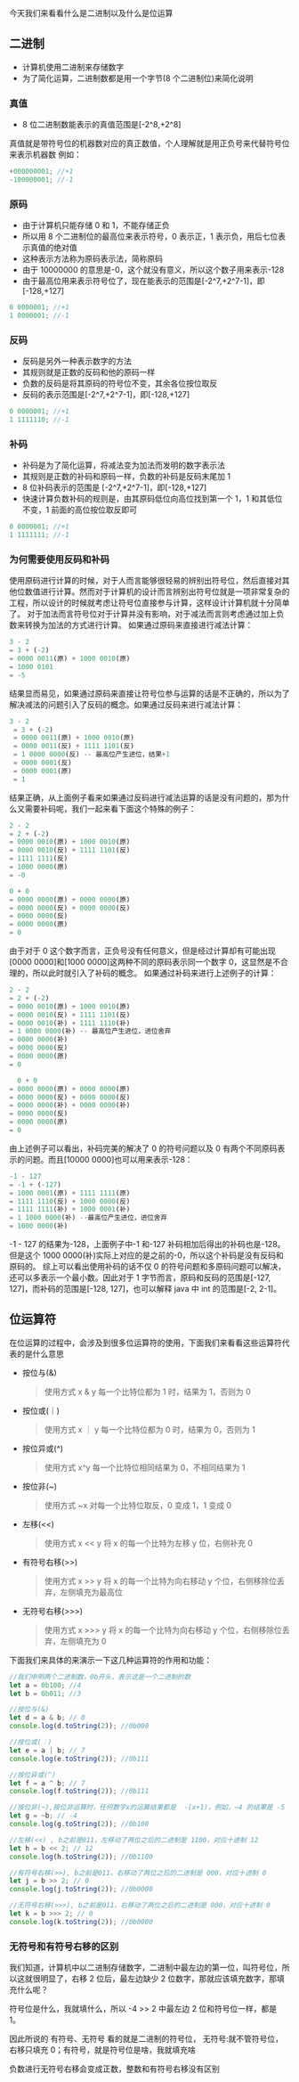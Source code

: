 今天我们来看看什么是二进制以及什么是位运算

## 二进制

- 计算机使用二进制来存储数字
- 为了简化运算，二进制数都是用一个字节(8 个二进制位)来简化说明

### 真值

- 8 位二进制数能表示的真值范围是[-2^8,+2^8]

真值就是带符号位的机器数对应的真正数值，个人理解就是用正负号来代替符号位来表示机器数
例如：

```js
+000000001; //+1
-100000001; //-1
```

### 原码

- 由于计算机只能存储 0 和 1，不能存储正负
- 所以用 8 个二进制位的最高位来表示符号，0 表示正，1 表示负，用后七位表示真值的绝对值
- 这种表示方法称为原码表示法，简称原码
- 由于 10000000 的意思是-0，这个就没有意义，所以这个数子用来表示-128
- 由于最高位用来表示符号位了，现在能表示的范围是[-2^7,+2^7-1]，即[-128,+127]

```js
0 0000001; //+1
1 0000001; //-1
```

### 反码

- 反码是另外一种表示数字的方法
- 其规则就是正数的反码和他的原码一样
- 负数的反码是将其原码的符号位不变，其余各位按位取反
- 反码的表示范围是[-2^7,+2^7-1]，即[-128,+127]

```js
0 0000001; //+1
1 1111110; //-1
```

### 补码

- 补码是为了简化运算，将减法变为加法而发明的数字表示法
- 其规则是正数的补码和原码一样，负数的补码是反码末尾加 1
- 8 位补码表示的范围是 [-2^7,+2^7-1]，即[-128,+127]
- 快速计算负数补码的规则是，由其原码低位向高位找到第一个 1，1 和其低位不变，1 前面的高位按位取反即可

```js
0 0000001; //+1
1 1111111; //-1
```

### 为何需要使用反码和补码

使用原码进行计算的时候，对于人而言能够很轻易的辨别出符号位，然后直接对其他位数值进行计算。然而对于计算机的设计而言辨别出符号位就是一项非常复杂的工程，所以设计的时候就考虑让符号位直接参与计算，这样设计计算机就十分简单了。 对于加法而言符号位对于计算并没有影响，对于减法而言则考虑通过加上负数来转换为加法的方式进行计算。 如果通过原码来直接进行减法计算：

```js
3 - 2
= 3 + (-2)
= 0000 0011(原) + 1000 0010(原)
= 1000 0101
= -5
```

结果显而易见，如果通过原码来直接让符号位参与运算的话是不正确的，所以为了解决减法的问题引入了反码的概念。如果通过反码来进行减法计算：

```js
3 - 2
 = 3 + (-2)
 = 0000 0011(原) + 1000 0010(原)
 = 0000 0011(反) + 1111 1101(反)
 = 1 0000 0000(反) -- 最高位产生进位，结果+1
 = 0000 0001(反)
 = 0000 0001(原)
 = 1
```

结果正确，从上面例子看来如果通过反码进行减法运算的话是没有问题的，那为什么又需要补码呢，我们一起来看下面这个特殊的例子：

```js
2 - 2
= 2 + (-2)
= 0000 0010(原) + 1000 0010(原)
= 0000 0010(反) + 1111 1101(反)
= 1111 1111(反)
= 1000 0000(原)
= -0

0 + 0
= 0000 0000(原) + 0000 0000(原)
= 0000 0000(反) + 0000 0000(反)
= 0000 0000(反)
= 0000 0000(原)
= 0
```

由于对于 0 这个数字而言，正负号没有任何意义，但是经过计算却有可能出现[0000 0000]和[1000 0000]这两种不同的原码表示同一个数字 0，这显然是不合理的，所以此时就引入了补码的概念。 如果通过补码来进行上述例子的计算：

```js
2 - 2
= 2 + (-2)
= 0000 0010(原) + 1000 0010(原)
= 0000 0010(反) + 1111 1101(反)
= 0000 0010(补) + 1111 1110(补)
= 1 0000 0000(补) -- 最高位产生进位，进位舍弃
= 0000 0000(补)
= 0000 0000(反)
= 0000 0000(原)
= 0

  0 + 0
= 0000 0000(原) + 0000 0000(原)
= 0000 0000(反) + 0000 0000(反)
= 0000 0000(补) + 0000 0000(补)
= 0000 0000(反)
= 0000 0000(原)
= 0
```

由上述例子可以看出，补码完美的解决了 0 的符号问题以及 0 有两个不同原码表示的问题。而且[10000 0000]也可以用来表示-128：

```js
-1 - 127
= -1 + (-127)
= 1000 0001(原) + 1111 1111(原)
= 1111 1110(反) + 1000 0000(反)
= 1111 1111(补) + 1000 0001(补)
= 1 1000 0000(补) --最高位产生进位，进位舍弃
= 1000 0000(补)
```

-1 - 127 的结果为-128，上面例子中-1 和-127 补码相加后得出的补码也是-128。但是这个 1000 0000(补)实际上对应的是之前的-0，所以这个补码是没有反码和原码的。 综上可以看出使用补码的话不仅 0 的符号问题和多原码问题可以解决，还可以多表示一个最小数。因此对于 1 字节而言，原码和反码的范围是[-127, 127]，而补码的范围是[-128, 127]，也可以解释 java 中 int 的范围是[-2, 2-1]。

## 位运算符

在位运算的过程中，会涉及到很多位运算符的使用，下面我们来看看这些运算符代表的是什么意思

- 按位与(&)
  > 使用方式 x & y 每一个比特位都为 1 时，结果为 1，否则为 0
- 按位或(｜)
  > 使用方式 x ｜ y 每一个比特位都为 0 时，结果为 0，否则为 1
- 按位异或(^)
  > 使用方式 x^y 每一个比特位相同结果为 0，不相同结果为 1
- 按位非(~)
  > 使用方式 ~x 对每一个比特位取反，0 变成 1，1 变成 0
- 左移(<<)
  > 使用方式 x << y 将 x 的每一个比特为左移 y 位，右侧补充 0
- 有符号右移(>>)
  > 使用方式 x >> y 将 x 的每一个比特为向右移动 y 个位，右侧移除位丢弃，左侧填充为最高位
- 无符号右移(>>>)
  > 使用方式 x >>> y 将 x 的每一个比特为向右移动 y 个位，右侧移除位丢弃，左侧填充为 0

下面我们来具体的来演示一下这几种运算符的作用和功能：

```js
//我们申明两个二进制数，0b开头，表示这是一个二进制的数
let a = 0b100; //4
let b = 0b011; //3

//按位与(&)
let d = a & b; // 0
console.log(d.toString(2)); //0b000

//按位或(｜)
let e = a | b; // 7
console.log(e.toString(2)); //0b111

//按位异或(^)
let f = a ^ b; // 7
console.log(f.toString(2)); //0b111

//按位非(~),按位非运算时，任何数字x的运算结果都是  -(x+1)，例如，~4 的结果是 -5
let g = ~b; // -4
console.log(g.toString(2)); //0b100

//左移(<<) , b之前是011，左移动了两位之后的二进制是 1100，对应十进制 12
let h = b << 2; // 12
console.log(h.toString(2)); //0b1100

//有符号右移(>>), b之前是011，右移动了两位之后的二进制是 000，对应十进制 0
let j = b >> 2; // 0
console.log(j.toString(2)); //0b0000

//无符号右移(>>>), b之前是011，右移动了两位之后的二进制是 000，对应十进制 0
let k = b >>> 2; // 0
console.log(k.toString(2)); //0b0000
```

### 无符号和有符号右移的区别

我们知道，计算机中以二进制存储数字，二进制中最左边的第一位，叫符号位，所以这就很明显了，右移 2 位后，最左边缺少 2 位数字，那就应该填充数字，那填充什么呢？

符号位是什么，我就填什么，所以 -4 >> 2 中最左边 2 位和符号位一样，都是 1。

因此所说的 有符号、无符号 看的就是二进制的符号位， 无符号:就不管符号位，右移只填充 0；有符号，就是符号位是啥，我就填充啥

负数进行无符号右移会变成正数，整数和有符号右移没有区别
